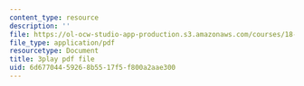 ```yaml
---
content_type: resource
description: ''
file: https://ol-ocw-studio-app-production.s3.amazonaws.com/courses/18-06-linear-algebra-spring-2010/6d67704459268b5517f5f800a2aae300_IZqwi0wJovM.pdf
file_type: application/pdf
resourcetype: Document
title: 3play pdf file
uid: 6d677044-5926-8b55-17f5-f800a2aae300
---
```

